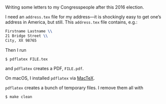 Writing some letters to my Congresspeople after this 2016 election.

I need an `address.tex` file for my address—it is shockingly easy to get one’s address in America, but still. This `address.tex` file contains, e.g.:

```tex
Firstname Lastname \\
21 Bridge Street \\
City, XX 98765
```

Then I run
```
$ pdflatex FILE.tex
```
and `pdflatex` creates a PDF, `FILE.pdf`.

On macOS, I installed `pdflatex` via [MacTeX](https://tug.org/mactex/).

`pdflatex` creates a bunch of temporary files. I remove them all with
```
$ make clean
```
